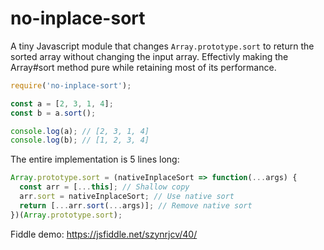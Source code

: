 # no-inplace-sort
A tiny Javascript module that changes `Array.prototype.sort` to return the sorted array without changing the input array.
Effectivly making the Array#sort method pure while retaining most of its performance.

```js
require('no-inplace-sort');

const a = [2, 3, 1, 4];
const b = a.sort();

console.log(a); // [2, 3, 1, 4]
console.log(b); // [1, 2, 3, 4]
```

The entire implementation is 5 lines long:
```js
Array.prototype.sort = (nativeInplaceSort => function(...args) {
  const arr = [...this]; // Shallow copy
  arr.sort = nativeInplaceSort; // Use native sort 
  return [...arr.sort(...args)]; // Remove native sort
})(Array.prototype.sort);
```

Fiddle demo: https://jsfiddle.net/szynrjcv/40/
